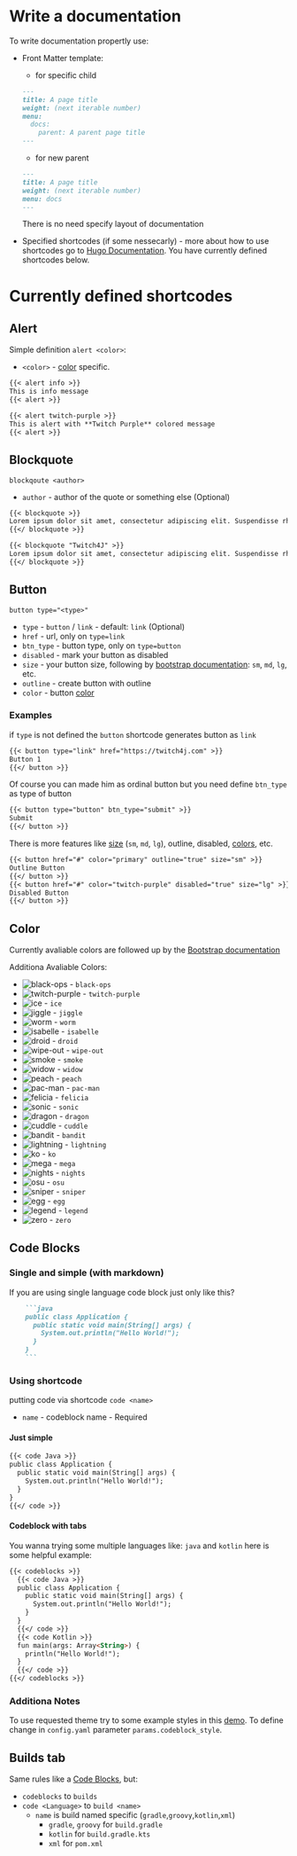 # Write a documentation

To write documentation propertly use:

* Front Matter template:
  
  * for specific child

  ```md
  ---
  title: A page title
  weight: (next iterable number)
  menu:
    docs:
      parent: A parent page title
  ---
  ```

  * for new parent

  ```md
  ---
  title: A page title
  weight: (next iterable number)
  menu: docs
  ---
  ```

  There is no need specify layout of documentation

* Specified shortcodes (if some nessecarly) - more about how to use shortcodes go to [Hugo Documentation](https://gohugo.io/content-management/shortcodes/). You have currently defined shortcodes below.

# Currently defined shortcodes

## Alert

Simple definition `alert <color>`:

- `<color>` - [color](#color) specific.

```md
{{< alert info >}}
This is info message
{{< alert >}}

{{< alert twitch-purple >}}
This is alert with **Twitch Purple** colored message
{{< alert >}}
```

## Blockquote

`blockqoute <author>`

- `author` - author of the quote or something else (Optional)

 ```md
{{< blockquote >}}
Lorem ipsum dolor sit amet, consectetur adipiscing elit. Suspendisse rhoncus at felis ac congue. Pellentesque habitant morbi tristique senectus et netus et malesuada fames ac turpis egestas. Aenean tincidunt eleifend nunc, sed tincidunt nibh interdum eget. In fermentum purus ac arcu finibus, et accumsan est tincidunt. Duis bibendum orci tellus, tempor aliquam nisl elementum nec. Phasellus pulvinar, ante non dictum pharetra, urna risus vehicula nisl, at cursus ipsum augue id risus. Phasellus quis nulla felis. Orci varius natoque penatibus et magnis dis parturient montes, nascetur ridiculus mus. Nullam tristique, lacus ut congue dictum, nibh risus finibus nisl, quis ultrices lacus tellus faucibus libero. Curabitur vel ultrices mi.
{{</ blockquote >}}
 ```

 ```md
{{< blockquote "Twitch4J" >}}
Lorem ipsum dolor sit amet, consectetur adipiscing elit. Suspendisse rhoncus at felis ac congue. Pellentesque habitant morbi tristique senectus et netus et malesuada fames ac turpis egestas. Aenean tincidunt eleifend nunc, sed tincidunt nibh interdum eget. In fermentum purus ac arcu finibus, et accumsan est tincidunt. Duis bibendum orci tellus, tempor aliquam nisl elementum nec. Phasellus pulvinar, ante non dictum pharetra, urna risus vehicula nisl, at cursus ipsum augue id risus. Phasellus quis nulla felis. Orci varius natoque penatibus et magnis dis parturient montes, nascetur ridiculus mus. Nullam tristique, lacus ut congue dictum, nibh risus finibus nisl, quis ultrices lacus tellus faucibus libero. Curabitur vel ultrices mi.
{{</ blockquote >}}
 ```

## Button

`button type="<type>"`

- `type` - `button` / `link` - default: `link` (Optional)
- `href` - url, only on `type=link`
- `btn_type` - button type, only on `type=button`
- `disabled` - mark your button as disabled
- `size` - your button size, following by [bootstrap documentation](https://getbootstrap.com/docs/4.5/components/buttons/#sizes): `sm`, `md`, `lg`, etc.
- `outline` - create button with outline
- `color` - button [color](#color)

### Examples

if `type` is not defined the `button` shortcode generates button as `link`


```md
{{< button type="link" href="https://twitch4j.com" >}}
Button 1
{{</ button >}}
```

Of course you can made him as ordinal button but you need define `btn_type` as type of button

```md
{{< button type="button" btn_type="submit" >}}
Submit
{{</ button >}}
```

There is more features like [size]() (`sm`, `md`, `lg`), outline, disabled, [colors](#color), etc.

```md
{{< button href="#" color="primary" outline="true" size="sm" >}}
Outline Button
{{</ button >}}
{{< button href="#" color="twitch-purple" disabled="true" size="lg" >}}
Disabled Button
{{</ button >}}
```

## Color

Currently avaliable colors are followed up by the [Bootstrap documentation](https://getbootstrap.com/docs/4.5/utilities/colors/)

Additiona Avaliable Colors:

- ![black-ops](https://via.placeholder.com/15/000000/000000?text=+) - `black-ops`
- ![twitch-purple](https://via.placeholder.com/15/9146FF/000000?text=+) - `twitch-purple`
- ![ice](https://via.placeholder.com/15/F0F0FF/000000?text=+) - `ice`
- ![jiggle](https://via.placeholder.com/15/FAB4FF/000000?text=+) - `jiggle`
- ![worm](https://via.placeholder.com/15/FACDCD/000000?text=+) - `worm`
- ![isabelle](https://via.placeholder.com/15/FEEE85/000000?text=+) - `isabelle`
- ![droid](https://via.placeholder.com/15/BEFAE1/000000?text=+) - `droid`
- ![wipe-out](https://via.placeholder.com/15/00C8AF/000000?text=+) - `wipe-out`
- ![smoke](https://via.placeholder.com/15/D2D2E6/000000?text=+) - `smoke`
- ![widow](https://via.placeholder.com/15/BFABFF/000000?text=+) - `widow`
- ![peach](https://via.placeholder.com/15/FC6675/000000?text=+) - `peach`
- ![pac-man](https://via.placeholder.com/15/FFCA5F/000000?text=+) - `pac-man`
- ![felicia](https://via.placeholder.com/15/57BEE6/000000?text=+) - `felicia`
- ![sonic](https://via.placeholder.com/15/0014A5/000000?text=+) - `sonic`
- ![dragon](https://via.placeholder.com/15/8205B4/000000?text=+) - `dragon`
- ![cuddle](https://via.placeholder.com/15/FA1ED2/000000?text=+) - `cuddle`
- ![bandit](https://via.placeholder.com/15/FF6905/000000?text=+) - `bandit`
- ![lightning](https://via.placeholder.com/15/FAFA19/000000?text=+) - `lightning`
- ![ko](https://via.placeholder.com/15/BEFF00/000000?text=+) - `ko`
- ![mega](https://via.placeholder.com/15/00FAFA/000000?text=+) - `mega`
- ![nights](https://via.placeholder.com/15/41145F/000000?text=+) - `nights`
- ![osu](https://via.placeholder.com/15/BE0078/000000?text=+) - `osu`
- ![sniper](https://via.placeholder.com/15/FA2828/000000?text=+) - `sniper`
- ![egg](https://via.placeholder.com/15/00FA05/000000?text=+) - `egg`
- ![legend](https://via.placeholder.com/15/69FFC3/000000?text=+) - `legend`
- ![zero](https://via.placeholder.com/15/1E69FF/000000?text=+) - `zero`

## Code Blocks

### Single and simple (with markdown)

If you are using single language code block just only like this?

```md
    ```java
    public class Application {
      public static void main(String[] args) {
        System.out.println("Hello World!");
      }
    }
    ```
```

### Using shortcode

putting code via shortcode `code <name>`

- `name` - codeblock name - Required

#### Just simple

```md
{{< code Java >}}
public class Application {
  public static void main(String[] args) {
    System.out.println("Hello World!");
  }
}
{{</ code >}}
```

#### Codeblock with tabs

You wanna trying some multiple languages like: `java` and `kotlin` here is some helpful example:

```md
{{< codeblocks >}}
  {{< code Java >}}
  public class Application {
    public static void main(String[] args) {
      System.out.println("Hello World!");
    }
  }
  {{</ code >}}
  {{< code Kotlin >}}
  fun main(args: Array<String>) {
    println("Hello World!");
  }
  {{</ code >}}
{{</ codeblocks >}}
```

### Additiona Notes

To use requested theme try to some example styles in this [demo](https://highlightjs.org/static/demo/). To define change in `config.yaml` parameter `params.codeblock_style`.

## Builds tab

Same rules like a [Code Blocks](#code-blokcs), but:

* `codeblocks` to `builds`
* `code <Language>` to `build <name>`
  * `name` is build named specific (`gradle`,`groovy`,`kotlin`,`xml`)
    * `gradle`, `groovy` for `build.gradle`
    * `kotlin` for `build.gradle.kts`
    * `xml` for `pom.xml`

